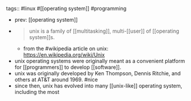 tags:: #linux #[[operating system]] #programming

- prev: [[operating system]]
- > unix is a family of [[multitasking]], multi-[[user]] of [[operating system]]s.
	- from the #wikipedia article on unix: https://en.wikipedia.org/wiki/Unix
- unix operating systems were originally meant as a convenient platform for [[programmers]] to develop [[software]].
- unix was originally developed by Ken Thompson, Dennis Ritchie, and others at AT&T around 1969. #nice
- since then, unix has evolved into many [[unix-like]] operating system, including the most